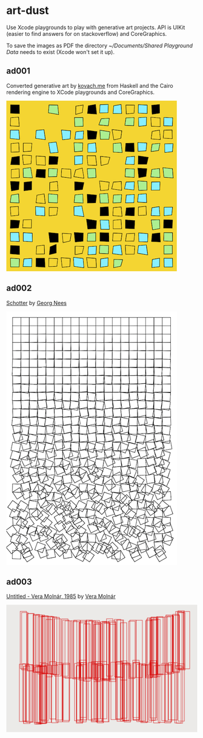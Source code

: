 # art-dust

Use Xcode playgrounds to play with generative art projects. API is UIKit (easier to find answers for on stackoverflow) and CoreGraphics.

To save the images as PDF the directory 
*~/Documents/Shared Playground Data* needs to exist (Xcode won't set it up).

## ad001

Converted generative art by [kovach.me](https://www.kovach.me/posts/2018-03-07-generating-art.html) from Haskell and the Cairo rendering engine to XCode playgrounds and CoreGraphics.

![ad001](ad001.png)

## ad002

[Schotter](http://www.medienkunstnetz.de/works/schotter/) by [Georg Nees](https://en.wikipedia.org/wiki/Georg_Nees)

![ad002](ad002.png)

## ad003

[Untitled - Vera Molnár, 1985](https://collections.vam.ac.uk/item/O499339/print-molnar-vera/) by [Vera Molnár](https://en.wikipedia.org/wiki/Vera_Moln%C3%A1r)

![ad003](ad003.png)
